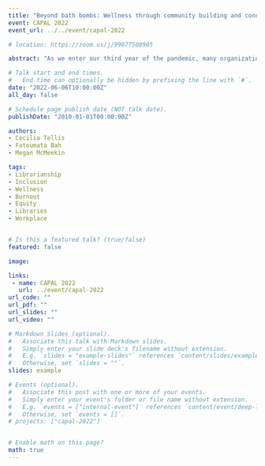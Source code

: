 ```yaml
---
title: "Beyond bath bombs: Wellness through community building and connection at uOttawa Library"
event: CAPAL 2022
event_url: ../../event/capal-2022

# location: https://zoom.us/j/99077508905

abstract: "As we enter our third year of the pandemic, many organizations, including academic libraries, are recognizing the continuous and significant need to emphasize the health and wellbeing of employees. The social isolation and increased caregiving responsibilities, among other issues, have contributed to burnout in many employees. With remote work and interacting exclusively through screens, some of the sense of community brought by the workplace has been lost. From employee assistance programs to wellness stipends, managers and leaders have attempted to provide benefits that will get staff back on track. But is it wise to promote these options without accounting for the principles that underscore equity, diversity, and inclusion (EDI)? Are these programs truly improving the wellness of employees? Is the strong emphasis on individual wellbeing detrimental to the idea of collective wellbeing? How can all library workers contribute to a greater sense of wellness in their workplaces beyond the pandemic? As we learned to navigate these challenges, we wished to remain committed to our own wellbeing and our desire to foster a sense of belonging and community in the library, while staying true to the organization’s vision of championing EDI, accessibility, and anti-racism initiatives including outreach events, collection building, and human-centered services. In this session, participants will hear from three uOttawa Library employees: a manager, an Inclusion Librarian and a Data Support Specialist. They will outline the inclusion work they are doing internally, and with the wider uOttawa community, and discuss how this intersects with ideas of wellness."

# Talk start and end times.
#   End time can optionally be hidden by prefixing the line with `#`.
date: "2022-06-06T10:00:00Z"
all_day: false

# Schedule page publish date (NOT talk date).
publishDate: "2010-01-01T00:00:00Z"

authors:
- Cecilia Tellis
- Fatoumata Bah
- Megan McMeekin

tags: 
- Librarianship
- Inclusion
- Wellness
- Burnout
- Equity
- Libraries
- Workplace


# Is this a featured talk? (true/false)
featured: false

image:

links:
 - name: CAPAL 2022
   url: ../event/capal-2022
url_code: ""
url_pdf: ""
url_slides: ""
url_video: ""

# Markdown Slides (optional).
#   Associate this talk with Markdown slides.
#   Simply enter your slide deck's filename without extension.
#   E.g. `slides = "example-slides"` references `content/slides/example-slides.md`.
#   Otherwise, set `slides = ""`.
slides: example

# Events (optional).
#   Associate this post with one or more of your events.
#   Simply enter your event's folder or file name without extension.
#   E.g. `events = ["internal-event"]` references `content/event/deep-learning/index.md`.
#   Otherwise, set `events = []`.
# projects: ["capal-2022"]


# Enable math on this page?
math: true
---
```


